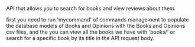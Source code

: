 API that allows you to search for books and view reviews about them.

first you need to run 'mycommand' of commands management to populate the database models of Books and Opinions with the Books and Opinions csv files, and the you can view all the books we have with 'books/' or search for a specific book by its title in the API request body.

